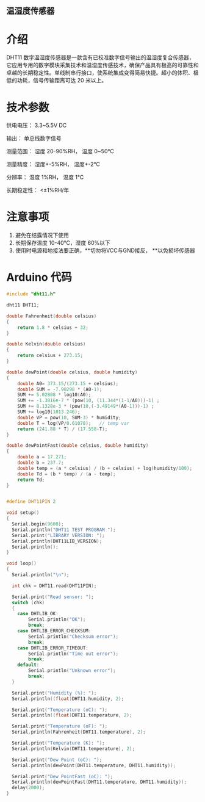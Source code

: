 ## 温湿度传感器

# 介绍

DHT11 数字温湿度传感器是一款含有已校准数字信号输出的温湿度复合传感器，它应用专用的数字模块采集技术和温湿度传感技术，确保产品具有极高的可靠性和卓越的长期稳定性。单线制串行接口，使系统集成变得简易快捷。超小的体积、极低的功耗，信号传输距离可达 20 米以上。

# 技术参数

供电电压： 3.3~5.5V DC

输出： 单总线数字信号

测量范围： 湿度 20-90%RH， 温度 0~50℃

测量精度： 湿度+-5%RH， 温度+-2℃

分辨率： 湿度 1%RH， 温度 1℃

长期稳定性： &lt;±1%RH/年

# 注意事项

1. 避免在结露情况下使用
2. 长期保存温度 10-40℃，湿度 60%以下
3. 使用时电源和地接法要正确，**切勿将VCC与GND接反， **以免损坏传感器

# Arduino 代码

```cpp
#include "dht11.h"

dht11 DHT11;

double Fahrenheit(double celsius) 
{
    return 1.8 * celsius + 32;
}   

double Kelvin(double celsius)
{
    return celsius + 273.15;
}    

double dewPoint(double celsius, double humidity)
{
    double A0= 373.15/(273.15 + celsius);
    double SUM = -7.90298 * (A0-1);
    SUM += 5.02808 * log10(A0);
    SUM += -1.3816e-7 * (pow(10, (11.344*(1-1/A0)))-1) ;
    SUM += 8.1328e-3 * (pow(10,(-3.49149*(A0-1)))-1) ;
    SUM += log10(1013.246);
    double VP = pow(10, SUM-3) * humidity;
    double T = log(VP/0.61078);   // temp var
    return (241.88 * T) / (17.558-T);
}

double dewPointFast(double celsius, double humidity)
{
    double a = 17.271;
    double b = 237.7;
    double temp = (a * celsius) / (b + celsius) + log(humidity/100);
    double Td = (b * temp) / (a - temp);
    return Td;
}


#define DHT11PIN 2

void setup()
{
  Serial.begin(9600);
  Serial.println("DHT11 TEST PROGRAM ");
  Serial.print("LIBRARY VERSION: ");
  Serial.println(DHT11LIB_VERSION);
  Serial.println();
}

void loop()
{
  Serial.println("\n");

  int chk = DHT11.read(DHT11PIN);

  Serial.print("Read sensor: ");
  switch (chk)
  {
    case DHTLIB_OK: 
        Serial.println("OK"); 
        break;
    case DHTLIB_ERROR_CHECKSUM: 
        Serial.println("Checksum error"); 
        break;
    case DHTLIB_ERROR_TIMEOUT: 
        Serial.println("Time out error"); 
        break;
    default: 
        Serial.println("Unknown error"); 
        break;
  }

  Serial.print("Humidity (%): ");
  Serial.println((float)DHT11.humidity, 2);

  Serial.print("Temperature (oC): ");
  Serial.println((float)DHT11.temperature, 2);

  Serial.print("Temperature (oF): ");
  Serial.println(Fahrenheit(DHT11.temperature), 2);

  Serial.print("Temperature (K): ");
  Serial.println(Kelvin(DHT11.temperature), 2);

  Serial.print("Dew Point (oC): ");
  Serial.println(dewPoint(DHT11.temperature, DHT11.humidity));

  Serial.print("Dew PointFast (oC): ");
  Serial.println(dewPointFast(DHT11.temperature, DHT11.humidity));
  delay(2000);
}
```




